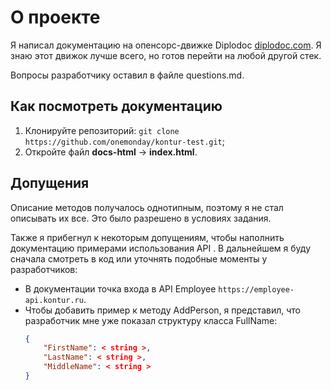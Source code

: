 # О проекте

Я написал документацию на опенсорс-движке Diplodoc [diplodoc.com](https://diplodoc.com). Я знаю этот движок лучше всего, но готов перейти на любой другой стек.

Вопросы разработчику оставил в файле questions.md.

## Как посмотреть документацию

1. Клонируйте репозиторий: `git clone https://github.com/onemonday/kontur-test.git`;
2. Откройте файл **docs-html** → **index.html**.

## Допущения

Описание методов получалось однотипным, поэтому я не стал описывать их все. Это было разрешено в условиях задания.

Также я прибегнул к некоторым допущениям, чтобы наполнить документацию примерами использования API . В дальнейшем я буду сначала смотреть в код или уточнять подобные моменты у разработчиков:

- В документации точка входа в API Employee `https://employee-api.kontur.ru`.
- Чтобы добавить пример к методу AddPerson, я представил, что разработчик мне уже показал структуру класса FullName:
    ```json
    {
        "FirstName": < string >,
        "LastName": < string >,
        "MiddleName": < string >
    }
    ```
